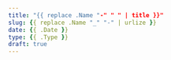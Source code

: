 ```yaml
---
title: "{{ replace .Name "-" " " | title }}"
slug: {{ replace .Name "_" "-" | urlize }}
date: {{ .Date }}
type: {{ .Type }}
draft: true
---
```

